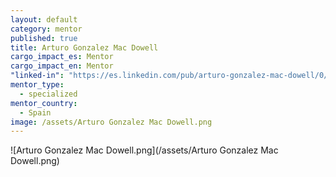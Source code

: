 ```yaml
---
layout: default
category: mentor
published: true
title: Arturo Gonzalez Mac Dowell
cargo_impact_es: Mentor
cargo_impact_en: Mentor
"linked-in": "https://es.linkedin.com/pub/arturo-gonzalez-mac-dowell/0/302/b1a"
mentor_type: 
  - specialized
mentor_country: 
  - Spain
image: /assets/Arturo Gonzalez Mac Dowell.png
---
```


![Arturo Gonzalez Mac Dowell.png](/assets/Arturo Gonzalez Mac Dowell.png)
